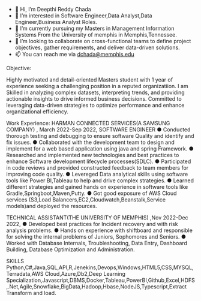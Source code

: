 - 👋 Hi, I’m Deepthi Reddy Chada
- 👀 I’m interested in Software Engineer,Data Analyst,Data Engineer,Business Analyst Roles.
- 🌱 I’m currently pursuing my Masters in Management Information Systems From the University of memphis in Memphis,Tennessee.
- 💞️ I’m looking to collaborate on cross-functional teams to define project objectives, gather requirements, and deliver data-driven solutions.
- 📫 You can reach me via dchada@memphis.edu

Objective:

Highly motivated and detail-oriented Masters student with 1 year of experience seeking a challenging position in a reputed organizatiion.
I am Skilled in analyzing  complex datasets, interpreting trends, and providing actionable insights to drive informed business decisions. 
Committed to leveraging data-driven strategies to optimize performance and enhance organizational efficiency.

Work Experience:
HARMAN CONNECTED SERVICES(A SAMSUNG COMPANY)  , March 2022-Sep 2022,
SOFTWARE ENGINEER
●	Conducted thorough testing and debugging to ensure software Quality and identify and fix issues.
●	Collaborated with the development team to design and implement for a web based application using java and spring Framework.
●	Researched and implemented new technologies and best practices to enhance Software development lifecycle processes(SDLC).
●	Participated in code reviews and provided constructed feedback to team members for improving code quality.
●	Levereged Data analytical skills using software tools like Power BI,Tableau to help and drive complex strategies.
●	Learned different strategies and gained hands on experience in software tools like Gradle,Springboot,Maven,Putty.
●	Got good exposure of AWS Cloud services (S3,Load Balancers,EC2,Cloudwatch,Beanstalk,Service models)and deployed the resources.

TECHNICAL ASSISTANT(THE UNIVERSITY OF MEMPHIS)  ,Nov 2022-Dec 2022,
●	Developed best practices for Incident recovery and with risk analysis problems.
●	Hands on experience with shiftboard and responsible for solving the internal problems of Juniors, Sophomores and Seniors.
●	Worked with Database Internals, Troubleshooting, Data Entry, Dashboard Building, Database Optimization and Administration.

SKILLS
Python,C#,Java,SQL,API,R,Jenekins,Devops,Windows,HTML5,CSS,MYSQL,Terradata,AWS Cloud,Azure,Db2,Deep Learning Specialization,Javascript,DBMS,Docker,Tableau,PowerBI,Github,Excel,HDFS,.Net,Agile,Snowflake,BigData,Hadoop,Hbase,NodeJS,Typescript,Extract Transform and load.





